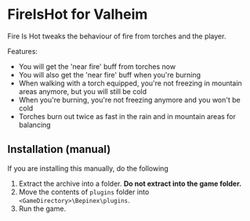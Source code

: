 
# FireIsHot for Valheim

Fire Is Hot tweaks the behaviour of fire from torches and the player.

Features:
- You will get the 'near fire' buff from torches now
- You will also get the 'near fire' buff when you're burning
- When walking with a torch equipped, you're not freezing in mountain areas anymore, but you will still be cold
- When you're burning, you're not freezing anymore and you won't be cold
- Torches burn out twice as fast in the rain and in mountain areas for balancing

## Installation (manual)

If you are installing this manually, do the following

1. Extract the archive into a folder. **Do not extract into the game folder.**
2. Move the contents of `plugins` folder into `<GameDirectory>\Bepinex\plugins`.
3. Run the game.
